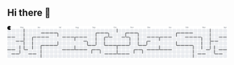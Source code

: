 ## Hi there 👋

<!--
**IgorVini12/IgorVini12** is a ✨ _special_ ✨ repository because its `README.md` (this file) appears on your GitHub profile.

Here are some ideas to get you started:

- 🔭 I’m currently working on ...
- 🌱 I’m currently learning ...
- 👯 I’m looking to collaborate on ...
- 🤔 I’m looking for help with ...
- 💬 Ask me about ...
- 📫 How to reach me: ...
- 😄 Pronouns: ...
- ⚡ Fun fact: ...
-->
<picture>
  <source media="(prefers-color-scheme: dark)" srcset="https://raw.githubusercontent.com/IgorVini12/IgorVini12/output/pacman-contribution-graph-dark.svg">
  <source media="(prefers-color-scheme: light)" srcset="https://raw.githubusercontent.com/IgorVini12/IgorVini12/output/pacman-contribution-graph.svg">
  <img alt="pacman contribution graph" src="https://raw.githubusercontent.com/IgorVini12/IgorVini12/output/pacman-contribution-graph.svg">
</picture>

###
